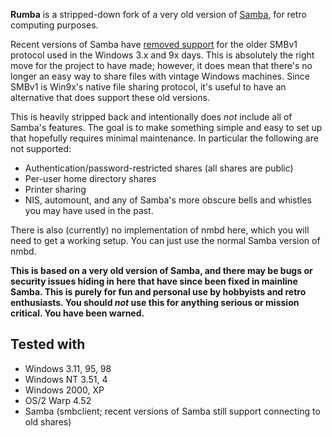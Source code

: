 **Rumba** is a stripped-down fork of a very old version of
[Samba](https://en.wikipedia.org/wiki/Samba_software), for retro computing
purposes.

Recent versions of Samba have
[removed support](https://www.theregister.com/2019/07/09/samba_sans_one_smb1/)
for the older SMBv1 protocol used in the
Windows 3.x and 9x days. This is absolutely the right move for the
project to have made; however, it does mean that there's no longer an easy
way to share files with vintage Windows machines. Since SMBv1 is
Win9x's native file sharing protocol, it's useful to have an alternative that
does support these old versions.

This is heavily stripped back and intentionally does *not* include all of
Samba's features. The goal is to make something simple and easy to set up that
hopefully requires minimal maintenance. In particular the following are not
supported:

 * Authentication/password-restricted shares (all shares are public)
 * Per-user home directory shares
 * Printer sharing
 * NIS, automount, and any of Samba's more obscure bells and whistles you may
   have used in the past.

There is also (currently) no implementation of nmbd here, which you will need
to get a working setup. You can just use the normal Samba version of nmbd.

**This is based on a very old version of Samba, and there may be bugs or security
issues hiding in here that have since been fixed in mainline Samba. This is
purely for fun and personal use by hobbyists and retro enthusiasts. You should
*not* use this for anything serious or mission critical. You have been warned.**

## Tested with

* Windows 3.11, 95, 98
* Windows NT 3.51, 4
* Windows 2000, XP
* OS/2 Warp 4.52
* Samba (smbclient; recent versions of Samba still support connecting to old shares)
